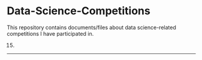 # Data-Science-Competitions
This repository contains documents/files about data science-related competitions I have participated in.

15.
---
